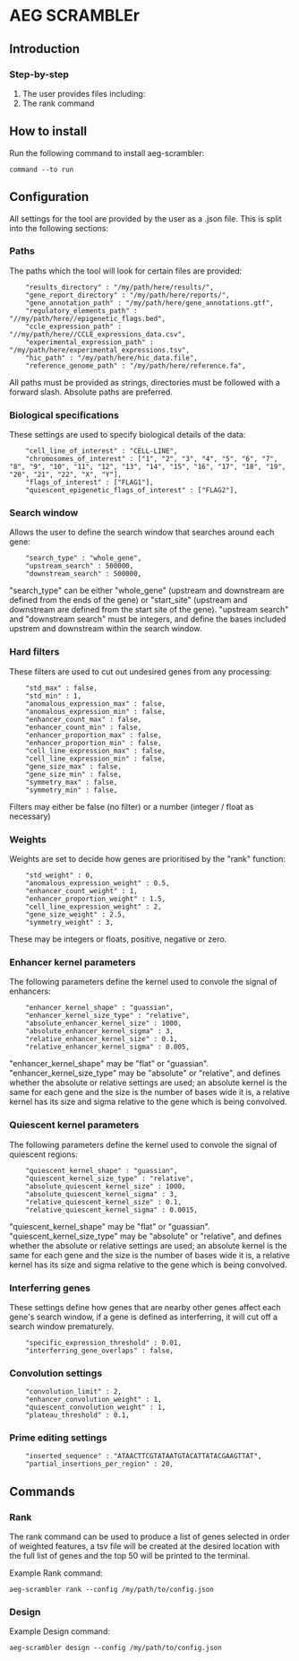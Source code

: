 # AEG SCRAMBLEr

## Introduction

### Step-by-step

1. The user provides files including: 
2. The rank command

## How to install

Run the following command to install aeg-scrambler:

~~~
command --to run
~~~

## Configuration

All settings for the tool are provided by the user as a .json file. This is
split into the following sections:

### Paths

The paths which the tool will look for certain files are provided:

~~~
    "results_directory" : "/my/path/here/results/",
    "gene_report_directory" : "/my/path/here/reports/",
    "gene_annotation_path" : "/my/path/here/gene_annotations.gtf",
    "regulatory_elements_path" : "//my/path/here//epigenetic_flags.bed",
    "ccle_expression_path" : "//my/path/here//CCLE_expressions_data.csv",
    "experimental_expression_path" : "/my/path/here/experimental_expressions.tsv",
    "hic_path" : "/my/path/here/hic_data.file",
    "reference_genome_path" : "/my/path/here/reference.fa",
~~~

All paths must be provided as strings, directories must be followed with a
forward slash. Absolute paths are preferred.

### Biological specifications

These settings are used to specify biological details of the data:

~~~
    "cell_line_of_interest" : "CELL-LINE",
    "chromosomes_of_interest" : ["1", "2", "3", "4", "5", "6", "7", "8", "9", "10", "11", "12", "13", "14", "15", "16", "17", "18", "19", "20", "21", "22", "X", "Y"],
    "flags_of_interest" : ["FLAG1"],
    "quiescent_epigenetic_flags_of_interest" : ["FLAG2"],
~~~

### Search window

Allows the user to define the search window that searches around each gene:

~~~
    "search_type" : "whole_gene",
    "upstream_search" : 500000,
    "downstream_search" : 500000,
~~~

"search_type" can be either "whole_gene" (upstream and downstream are defined
from the ends of the gene) or "start_site" (upstream and downstream are
defined from the start site of the gene).
"upstream search" and "downstream search" must be integers, and define the
bases included upstrem and downstream within the search window.

### Hard filters

These filters are used to cut out undesired genes from any processing:

~~~
    "std_max" : false,
    "std_min" : 1,
    "anomalous_expression_max" : false,
    "anomalous_expression_min" : false,
    "enhancer_count_max" : false,
    "enhancer_count_min" : false,
    "enhancer_proportion_max" : false,
    "enhancer_proportion_min" : false,
    "cell_line_expression_max" : false,
    "cell_line_expression_min" : false,
    "gene_size_max" : false,
    "gene_size_min" : false,
    "symmetry_max" : false,
    "symmetry_min" : false,
~~~

Filters may either be false (no filter) or a number (integer / float
as necessary)

### Weights

Weights are set to decide how genes are prioritised by the "rank" function:

~~~
    "std_weight" : 0,
    "anomalous_expression_weight" : 0.5,
    "enhancer_count_weight" : 1,
    "enhancer_proportion_weight" : 1.5,
    "cell_line_expression_weight" : 2,
    "gene_size_weight" : 2.5,
    "symmetry_weight" : 3,
~~~

These may be integers or floats, positive, negative or zero.

### Enhancer kernel parameters

The following parameters define the kernel used to convole the signal of
enhancers:

~~~
    "enhancer_kernel_shape" : "guassian",
    "enhancer_kernel_size_type" : "relative",
    "absolute_enhancer_kernel_size" : 1000,
    "absolute_enhancer_kernel_sigma" : 3,
    "relative_enhancer_kernel_size" : 0.1,
    "relative_enhancer_kernel_sigma" : 0.005,
~~~

"enhancer_kernel_shape" may be "flat" or "guassian".
"enhancer_kernel_size_type" may be "absolute" or "relative", and defines
whether the absolute or relative settings are used; an absolute kernel is the
same for each gene and the size is the number of bases wide it is, a relative
kernel has its size and sigma relative to the gene which is being convolved.

### Quiescent kernel parameters

The following parameters define the kernel used to convole the signal of
quiescent regions:

~~~
    "quiescent_kernel_shape" : "guassian",
    "quiescent_kernel_size_type" : "relative",
    "absolute_quiescent_kernel_size" : 1000,
    "absolute_quiescent_kernel_sigma" : 3,
    "relative_quiescent_kernel_size" : 0.1,
    "relative_quiescent_kernel_sigma" : 0.0015,
~~~

"quiescent_kernel_shape" may be "flat" or "guassian".
"quiescent_kernel_size_type" may be "absolute" or "relative", and defines
whether the absolute or relative settings are used; an absolute kernel is the
same for each gene and the size is the number of bases wide it is, a relative
kernel has its size and sigma relative to the gene which is being convolved.

### Interferring genes

These settings define how genes that are nearby other genes affect each gene's
search window, if a gene is defined as interferring, it will cut off a search
window prematurely.

~~~
    "specific_expression_threshold" : 0.01,
    "interferring_gene_overlaps" : false,
~~~

### Convolution settings

~~~
    "convolution_limit" : 2,
    "enhancer_convolution_weight" : 1,
    "quiescent_convolution_weight" : 1,
    "plateau_threshold" : 0.1,
~~~

### Prime editing settings

~~~
    "inserted_sequence" : "ATAACTTCGTATAATGTACATTATACGAAGTTAT",
    "partial_insertions_per_region" : 20,
~~~

## Commands

### Rank

The rank command can be used to produce a list of genes selected in order of
weighted features, a tsv file will be created at the desired location with the
full list of genes and the top 50 will be printed to the terminal.

Example Rank command:

~~~
aeg-scrambler rank --config /my/path/to/config.json
~~~

### Design

Example Design command:

~~~
aeg-scrambler design --config /my/path/to/config.json
~~~
